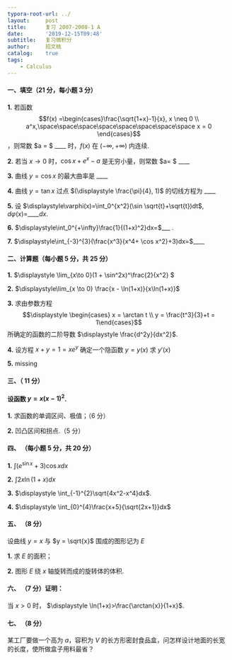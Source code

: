 ```yaml
---
typora-root-url: ../
layout:     post
title:      复习 2007-2008-1 A
date:       '2019-12-15T09:48'
subtitle:   复习微积分
author:     招文桃
catalog:    true
tags:
    - Calculus
---
```


#### 一、填空（21 分，每小题 3 分）

**1.**  若函数 $$f(x) =\begin{cases}\frac{\sqrt{1+x}-1}{x}, x \neq 0 \\ a^x,\space\space\space\space\space\space\space\space x = 0 \end{cases}$$ ，则常数 $a = $ ____ 时，$f(x)$ 在 $(-\infty, +\infty)$ 内连续.



**2.**  若当 $x\to 0$ 时，$\displaystyle \cos x + e^x - a$ 是无穷小量，则常数 $a= $ ____ 



**3.**  曲线 $y = \cos x$ 的最大曲率是 ____



**4.**  曲线 $\displaystyle y = \tan x$ 过点 $(\displaystyle \frac{\pi}{4}, 1)$ 的切线方程为 ____



**5.**  设 $\displaystyle\varphi(x)=\int_0^{x^2}(\sin \sqrt{t}+\sqrt{t})dt$,  $d\varphi(x)=$____$dx$.



**6.** $\displaystyle\int_0^{+\infty}\frac{1}{(1+x)^2}dx=$___ .



**7.**  $\displaystyle\int_{-3}^{3}(\frac{x^3}{x^4+ \cos x^2}+3)dx=$____ 

<!--more-->

#### 二、计算题（每小题 5 分，共 25 分）

**1.**  $\displaystyle \lim_{x\to 0}(1 + \sin^2x)^\frac{2}{x^2} $ 



**2.** $\displaystyle\lim_{x \to 0} \frac{x - \ln(1+x)}{x\ln(1+x)}$ 



**3.** 求由参数方程 $$\displaystyle \begin{cases} x = \arctan t \\ y = \frac{t^3}{3}+t = 1\end{cases}$$ 所确定的函数的二阶导数 $\displaystyle \frac{d^2y}{dx^2}$.



**4.** 设方程 $x + y = 1 = xe^y$ 确定一个隐函数 $y=y(x)$ 求 $y'(x)$ 



**5.** missing



#### 三、（ 11 分）

#### 设函数 $y=x(x-1)^2$.

**1.**  求函数的单调区间、极值；（6 分） 



**2.** 凹凸区间和拐点.（5 分）



#### 四、 （每小题 5 分，共 20 分） 

**1.**  $\displaystyle \int(e^{\sin{x}}+3)\cos{x}dx$ 



**2.** $\displaystyle\int2x\ln(1+x)dx$ 



**3.** $\displaystyle \int_{-1}^{2}\sqrt{4x^2-x^4}dx$.



**4.** $\displaystyle \int_{0}^{4}\frac{x+5}{\sqrt{2x+1}}dx$ 





#### 五、 （8 分）

设曲线 $y = x$ 与 $y = \sqrt{x}$ 围成的图形记为 $E$ 

**1.** 求 $E$ 的面积；



**2.** 图形 $E$ 绕 $x$ 轴旋转而成的旋转体的体积.





#### 六、 （7 分）证明：

当 $x > 0$ 时， $\displaystyle \ln(1+x)>\frac{\arctan{x}}{1+x}$​.



#### 七、 （8 分）

某工厂要做一个高为 $a$，容积为 $V$ 的长方形密封食品盒，问怎样设计地面的长宽的长度，使所做盒子用料最省？
